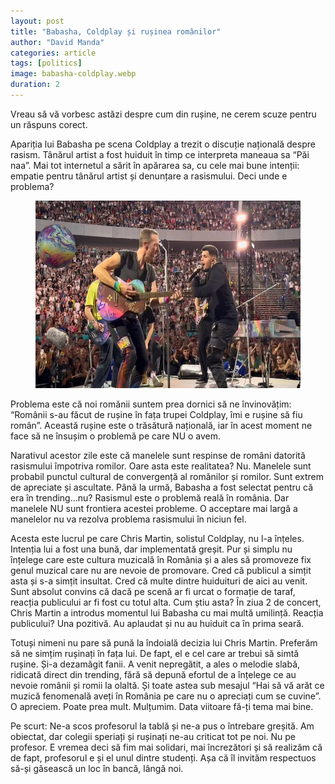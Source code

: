 ```yaml
---
layout: post
title: "Babasha, Coldplay și rușinea românilor"
author: "David Manda"
categories: article
tags: [politics]
image: babasha-coldplay.webp
duration: 2
---
```


Vreau să vă vorbesc astăzi despre cum din rușine, ne cerem scuze pentru un răspuns corect.

Apariția lui Babasha pe scena Coldplay a trezit o discuție națională despre rasism. Tânărul artist a fost huiduit în timp ce interpreta maneaua sa “Păi naa”. Mai tot internetul a sărit în apărarea sa, cu cele mai bune intenții: empatie pentru tânărul artist și denunțare a rasismului. Deci unde e problema?

<figure>
  <img src="/assets/img/babasha-coldplay.webp" alt="drawing" height=300/>
</figure>

Problema este că noi romănii suntem prea dornici să ne învinovățim: “Românii s-au făcut de rușine în fața trupei Coldplay, îmi e rușine să fiu român”. Această rușine este o trăsătură națională, iar în acest moment ne face să ne însușim o problemă pe care NU o avem.

Narativul acestor zile este că manelele sunt respinse de români datorită rasismului împotriva romilor. Oare asta este realitatea? Nu. Manelele sunt probabil punctul cultural de convergență al romănilor și romilor. Sunt extrem de apreciate și ascultate. Până la urmă, Babasha a fost selectat pentru că era în trending...nu? Rasismul este o problemă reală în românia. Dar manelele NU sunt frontiera acestei probleme. O acceptare mai largă a manelelor nu va rezolva problema rasismului în niciun fel.

Acesta este lucrul pe care Chris Martin, solistul Coldplay, nu l-a înțeles. Intenția lui a fost una bună, dar implementată greșit. Pur și simplu nu înțelege care este cultura muzicală în România și a ales să promoveze fix genul muzical care nu are nevoie de promovare. Cred că publicul a simțit asta și s-a simțit insultat. Cred că multe dintre huiduituri de aici au venit. Sunt absolut convins că dacă pe scenă ar fi urcat o formație de taraf, reacția publicului ar fi fost cu totul alta. Cum știu asta? În ziua 2 de concert, Chris Martin a introdus momentul lui Babasha cu mai multă umilință. Reacția publicului? Una pozitivă. Au aplaudat și nu au huiduit ca în prima seară.

Totuși nimeni nu pare să pună la îndoială decizia lui Chris Martin. Preferăm să ne simțim rușinați în fața lui. De fapt, el e cel care ar trebui să simtă rușine. Și-a dezamăgit fanii. A venit nepregătit, a ales o melodie slabă, ridicată direct din trending, fără să depună efortul de a înțelege ce au nevoie românii și romii la olaltă. Și toate astea sub mesajul “Hai să vă arăt ce muzică fenomenală aveți în România pe care nu o apreciați cum se cuvine”. O apreciem. Poate prea mult. Mulțumim. Data viitoare fă-ți tema mai bine.

Pe scurt: Ne-a scos profesorul la tablă și ne-a pus o întrebare greșită. Am obiectat, dar colegii speriați și rușinați ne-au criticat tot pe noi. Nu pe profesor. E vremea deci să fim mai solidari, mai încrezători și să realizăm că de fapt, profesorul e și el unul dintre studenți. Așa că îl invităm respectuos să-și găsească un loc în bancă, lângă noi.
